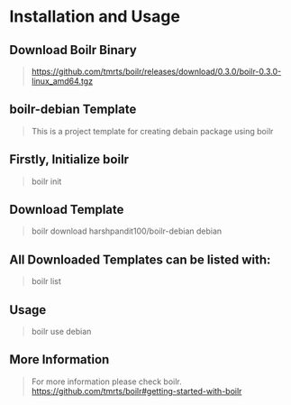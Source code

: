 # Installation and Usage

## Download Boilr Binary
> https://github.com/tmrts/boilr/releases/download/0.3.0/boilr-0.3.0-linux_amd64.tgz

## boilr-debian Template
> This is a project template for creating debain package using boilr

## Firstly, Initialize boilr
> boilr init

## Download Template
> boilr download harshpandit100/boilr-debian debian

## All Downloaded Templates can be listed with:
> boilr list

## Usage
> boilr use debian <my-project-dir>

## More Information
> For more information please check boilr. https://github.com/tmrts/boilr#getting-started-with-boilr
